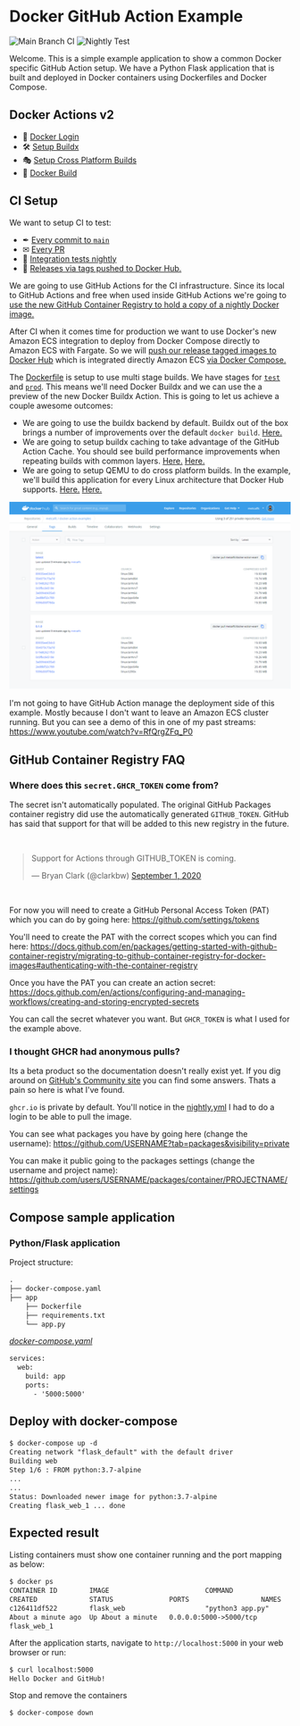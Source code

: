 # Docker GitHub Action Example

![Main Branch CI](https://github.com/danydodson/whale-demo/workflows/Main%20Branch%20CI/badge.svg?branch=main) ![Nightly Test](https://github.com/danydodson/whale-demo/workflows/Nightly%20Test/badge.svg?branch=main)

Welcome. This is a simple example application to show a common Docker specific
GitHub Action setup. We have a Python Flask application that is built and
deployed in Docker containers using Dockerfiles and Docker Compose.

## Docker Actions v2

- 🚪 [Docker Login](https://github.com/docker/login-action)
- 🛠 [Setup Buildx](https://github.com/docker/setup-buildx-action)
- 🎭 [Setup Cross Platform Builds](https://github.com/docker/setup-qemu-action)
- 🔨 [Docker Build](https://github.com/docker/build-push-action)

## CI Setup

We want to setup CI to test:

- ✒ [Every commit to `main`](https://github.com/danydodson/whale-demo/blob/main/.github/workflows/main-ci.yml)
- ✉ [Every PR](https://github.com/danydodson/whale-demo/blob/main/.github/workflows/pr-ci.yml)
- 🌃 [Integration tests nightly](https://github.com/danydodson/whale-demo/blob/main/.github/workflows/nightly.yml)
- 🐳 [Releases via tags pushed to Docker Hub.](https://github.com/danydodson/whale-demo/blob/main/.github/workflows/release.yml)

We are going to use GitHub Actions for the CI infrastructure. Since its local to
GitHub Actions and free when used inside GitHub Actions we're going to [use the
new GitHub Container Registry to hold a copy of a nightly Docker
image.](https://github.com/danydodson/whale-demo/blob/main/.github/workflows/main-ci.yml#L45-L51)

After CI when it comes time for production we want to use Docker's new Amazon
ECS integration to deploy from Docker Compose directly to Amazon ECS with
Fargate. So we will [push our release tagged images to Docker Hub](https://github.com/danydodson/whale-demo/blob/main/.github/workflows/release.yml)
which is integrated directly Amazon ECS [via Docker Compose.](https://github.com/danydodson/whale-demo/blob/main/docker-compose.yml)

The [Dockerfile](https://github.com/danydodson/whale-demo/blob/main/app/Dockerfile) is setup to use multi stage builds. We have stages for
[`test`](https://github.com/danydodson/whale-demo/blob/main/app/Dockerfile#L9-L12)
and [`prod`](https://github.com/danydodson/whale-demo/blob/main/app/Dockerfile#L14-L16).
This means we'll need Docker Buildx and we can use the a preview of the
new Docker Buildx Action. This is going to let us achieve a couple awesome outcomes:

- We are going to use the buildx backend by default. Buildx out of the box brings a
  number of improvements over the default `docker build`. [Here.](https://github.com/danydodson/whale-demo/blob/main/.github/workflows/release.yml#L40-L42)
- We are going to setup buildx caching to take advantage of the GitHub Action Cache.
  You should see build performance improvements when repeating builds with common
  layers. [Here.](https://github.com/danydodson/whale-demo/blob/main/.github/workflows/release.yml#L44-L50)
  [Here.](https://github.com/danydodson/whale-demo/blob/main/.github/workflows/release.yml#L70-L71)
- We are going to setup QEMU to do cross platform builds. In the example, we'll
  build this application for every Linux architecture that Docker Hub supports. [Here.](https://github.com/danydodson/whale-demo/blob/main/.github/workflows/release.yml#L35-L38) [Here.](https://github.com/danydodson/whale-demo/blob/main/.github/workflows/release.yml#L67)

<p align="center">
  <a href="https://hub.docker.com/repository/docker/danydodson/whale-demo/tags?page=1"><img src="hub.png" width="800" title="Docker Hub Multiarch"></a>
</p>

I'm not going to have GitHub Action manage the deployment side of this example.
Mostly because I don't want to leave an Amazon ECS cluster running. But you can
see a demo of this in one of my past streams: https://www.youtube.com/watch?v=RfQrgZFq_P0

## GitHub Container Registry FAQ

### Where does this `secret.GHCR_TOKEN` come from?

The secret isn't automatically populated. The original GitHub Packages container registry did use the automatically generated `GITHUB_TOKEN`. GitHub has said that support for that will be added to this new registry in the future.

<br>

<blockquote class="twitter-tweet"><p lang="en" dir="ltr">Support for Actions through GITHUB_TOKEN is coming.</p>&mdash; Bryan Clark (@clarkbw) <a href="https://twitter.com/clarkbw/status/1300853015113396225?ref_src=twsrc%5Etfw">September 1, 2020</a></blockquote>

<br>

For now you will need to create a GitHub Personal Access Token (PAT) which you can do by going here: https://github.com/settings/tokens

You'll need to create the PAT with the correct scopes which you can find here: https://docs.github.com/en/packages/getting-started-with-github-container-registry/migrating-to-github-container-registry-for-docker-images#authenticating-with-the-container-registry

Once you have the PAT you can create an action secret: https://docs.github.com/en/actions/configuring-and-managing-workflows/creating-and-storing-encrypted-secrets

You can call the secret whatever you want. But `GHCR_TOKEN` is what I used for the example above.

### I thought GHCR had anonymous pulls?

Its a beta product so the documentation doesn't really exist yet. If you dig around on
[GitHub's Community site](https://github.community/tag/ghcr) you can find some answers.
Thats a pain so here is what I've found.

`ghcr.io` is private by default. You'll notice in the [nightly.yml](.github/workflows/nightly.yml) I had to do a login to be able to pull the image.

You can see what packages you have by going here (change the username): https://github.com/USERNAME?tab=packages&visibility=private

You can make it public going to the packages settings (change the username and project name): https://github.com/users/USERNAME/packages/container/PROJECTNAME/settings

## Compose sample application

### Python/Flask application

Project structure:

```
.
├── docker-compose.yaml
├── app
    ├── Dockerfile
    ├── requirements.txt
    └── app.py

```

[_docker-compose.yaml_](docker-compose.yaml)

```
services:
  web:
    build: app
    ports:
      - '5000:5000'
```

## Deploy with docker-compose

```
$ docker-compose up -d
Creating network "flask_default" with the default driver
Building web
Step 1/6 : FROM python:3.7-alpine
...
...
Status: Downloaded newer image for python:3.7-alpine
Creating flask_web_1 ... done

```

## Expected result

Listing containers must show one container running and the port mapping as below:

```
$ docker ps
CONTAINER ID        IMAGE                        COMMAND                  CREATED             STATUS              PORTS                  NAMES
c126411df522        flask_web                    "python3 app.py"         About a minute ago  Up About a minute   0.0.0.0:5000->5000/tcp flask_web_1
```

After the application starts, navigate to `http://localhost:5000` in your web browser or run:

```
$ curl localhost:5000
Hello Docker and GitHub!
```

Stop and remove the containers

```
$ docker-compose down
```
